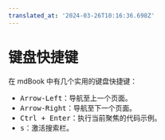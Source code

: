 ```yaml
---
translated_at: '2024-03-26T10:16:36.698Z'
---
```


# 键盘快捷键

在 mdBook 中有几个实用的键盘快捷键：

- <kbd>Arrow-Left</kbd>：导航至上一个页面。
- <kbd>Arrow-Right</kbd>：导航至下一个页面。
- <kbd>Ctrl + Enter</kbd>：执行当前聚焦的代码示例。
- <kbd>s</kbd>：激活搜索栏。
